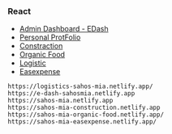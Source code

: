 ### React
- [Admin Dashboard - EDash](https://e-dash-sahosmia.netlify.app/)
- [Personal ProtFolio](https://sahos-mia.netlify.app/)
- [Constraction](https://sahos-mia-construction.netlify.app/)
- [Organic Food](https://sahos-mia-organic-food.netlify.app/)
- [Logistic](https://logistics-sahos-mia.netlify.app)
- [Easexpense](https://sahos-mia-easexpense.netlify.app/)



```note
https://logistics-sahos-mia.netlify.app/
https://e-dash-sahosmia.netlify.app
https://sahos-mia.netlify.app
https://sahos-mia-construction.netlify.app
https://sahos-mia-organic-food.netlify.app/
https://sahos-mia-easexpense.netlify.app/
````
